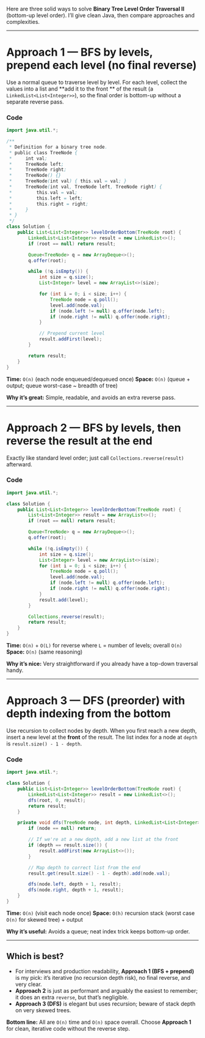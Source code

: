 Here are three solid ways to solve **Binary Tree Level Order Traversal II** (bottom-up level order). I’ll give clean
Java, then compare approaches and complexities.

---

# Approach 1 — BFS by levels, **prepend** each level (no final reverse)

Use a normal queue to traverse level by level. For each level, collect the values into a list and **add it to the front
** of the result (a `LinkedList<List<Integer>>`), so the final order is bottom-up without a separate reverse pass.

### Code

```java
import java.util.*;

/**
 * Definition for a binary tree node.
 * public class TreeNode {
 *     int val;
 *     TreeNode left;
 *     TreeNode right;
 *     TreeNode() {}
 *     TreeNode(int val) { this.val = val; }
 *     TreeNode(int val, TreeNode left, TreeNode right) {
 *         this.val = val;
 *         this.left = left;
 *         this.right = right;
 *     }
 * }
 */
class Solution {
    public List<List<Integer>> levelOrderBottom(TreeNode root) {
        LinkedList<List<Integer>> result = new LinkedList<>();
        if (root == null) return result;

        Queue<TreeNode> q = new ArrayDeque<>();
        q.offer(root);

        while (!q.isEmpty()) {
            int size = q.size();
            List<Integer> level = new ArrayList<>(size);

            for (int i = 0; i < size; i++) {
                TreeNode node = q.poll();
                level.add(node.val);
                if (node.left != null) q.offer(node.left);
                if (node.right != null) q.offer(node.right);
            }

            // Prepend current level
            result.addFirst(level);
        }

        return result;
    }
}
```

**Time:** `O(n)` (each node enqueued/dequeued once)
**Space:** `O(n)` (queue + output; queue worst-case \~ breadth of tree)

**Why it’s great:** Simple, readable, and avoids an extra reverse pass.

---

# Approach 2 — BFS by levels, then **reverse** the result at the end

Exactly like standard level order; just call `Collections.reverse(result)` afterward.

### Code

```java
import java.util.*;

class Solution {
    public List<List<Integer>> levelOrderBottom(TreeNode root) {
        List<List<Integer>> result = new ArrayList<>();
        if (root == null) return result;

        Queue<TreeNode> q = new ArrayDeque<>();
        q.offer(root);

        while (!q.isEmpty()) {
            int size = q.size();
            List<Integer> level = new ArrayList<>(size);
            for (int i = 0; i < size; i++) {
                TreeNode node = q.poll();
                level.add(node.val);
                if (node.left != null) q.offer(node.left);
                if (node.right != null) q.offer(node.right);
            }
            result.add(level);
        }

        Collections.reverse(result);
        return result;
    }
}
```

**Time:** `O(n)` + `O(L)` for reverse where `L` = number of levels; overall `O(n)`
**Space:** `O(n)` (same reasoning)

**Why it’s nice:** Very straightforward if you already have a top-down traversal handy.

---

# Approach 3 — **DFS (preorder)** with depth indexing from the bottom

Use recursion to collect nodes by depth. When you first reach a new depth, insert a new level at the **front** of the
result. The list index for a node at `depth` is `result.size() - 1 - depth`.

### Code

```java
import java.util.*;

class Solution {
    public List<List<Integer>> levelOrderBottom(TreeNode root) {
        LinkedList<List<Integer>> result = new LinkedList<>();
        dfs(root, 0, result);
        return result;
    }

    private void dfs(TreeNode node, int depth, LinkedList<List<Integer>> result) {
        if (node == null) return;

        // If we're at a new depth, add a new list at the front
        if (depth == result.size()) {
            result.addFirst(new ArrayList<>());
        }

        // Map depth to correct list from the end
        result.get(result.size() - 1 - depth).add(node.val);

        dfs(node.left, depth + 1, result);
        dfs(node.right, depth + 1, result);
    }
}
```

**Time:** `O(n)` (visit each node once)
**Space:** `O(h)` recursion stack (worst case `O(n)` for skewed tree) + output

**Why it’s useful:** Avoids a queue; neat index trick keeps bottom-up order.

---

## Which is best?

* For interviews and production readability, **Approach 1 (BFS + prepend)** is my pick: it’s iterative (no recursion
  depth risk), no final reverse, and very clear.
* **Approach 2** is just as performant and arguably the easiest to remember; it does an extra `reverse`, but that’s
  negligible.
* **Approach 3 (DFS)** is elegant but uses recursion; beware of stack depth on very skewed trees.

**Bottom line:** All are `O(n)` time and `O(n)` space overall. Choose **Approach 1** for clean, iterative code without
the reverse step.
